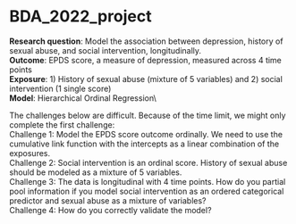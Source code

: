 # BDA_2022_project

**Research question**: Model the association between depression, history of sexual abuse, and social intervention, longitudinally.\
**Outcome**: EPDS score, a measure of depression, measured across 4 time points\
**Exposure**: 1) History of sexual abuse (mixture of 5 variables) and 2) social intervention (1 single score)\
**Model**: Hierarchical Ordinal Regression\

The challenges below are difficult. Because of the time limit, we might only complete the first challenge:\
  Challenge 1: Model the EPDS score outcome ordinally. We need to use the cumulative link function with the intercepts as a linear combination of the exposures.\
  Challenge 2: Social intervention is an ordinal score. History of sexual abuse should be modeled as a mixture of 5 variables.\
  Challenge 3: The data is longitudinal with 4 time points. How do you partial pool information if you model social intervention as an ordered categorical predictor and sexual abuse as a mixture of variables?\
  Challenge 4: How do you correctly validate the model?

